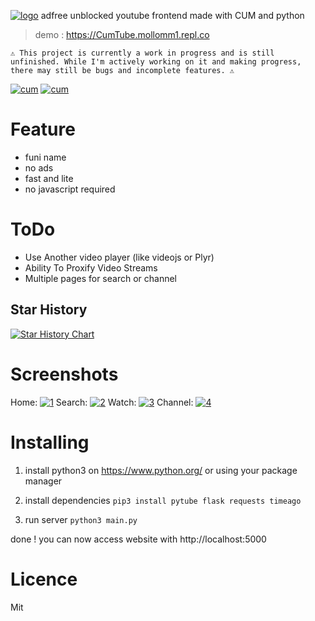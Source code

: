 [![logo](https://github.com/Mollomm1/CumTube/blob/main/static/logo.png?raw=true)](#)
adfree unblocked youtube frontend made with CUM and python

> demo : https://CumTube.mollomm1.repl.co

`⚠️ This project is currently a work in progress and is still unfinished. While I'm actively working on it and making progress, there may still be bugs and incomplete features. ⚠️`

[![cum](https://img.shields.io/badge/made%20with-%F0%9F%92%A7%20cum-white)](#) [![cum](https://img.shields.io/badge/powered%20by-%F0%9F%92%A7%20cum-blue)](#)

# Feature
* funi name
* no ads
* fast and lite
* no javascript required

# ToDo

* Use Another video player (like videojs or Plyr)
* Ability To Proxify Video Streams
* Multiple pages for search or channel

## Star History

[![Star History Chart](https://api.star-history.com/svg?repos=Mollomm1/CumTube&type=Date)](https://star-history.com/#Mollomm1/CumTube&Date)

# Screenshots

Home:
[![1](https://github.com/Mollomm1/CumTube/blob/main/assets/screenshots/1.png?raw=true)](#)
Search:
[![2](https://github.com/Mollomm1/CumTube/blob/main/assets/screenshots/2.png?raw=true)](#)
Watch:
[![3](https://github.com/Mollomm1/CumTube/blob/main/assets/screenshots/3.png?raw=true)](#)
Channel:
[![4](https://github.com/Mollomm1/CumTube/blob/main/assets/screenshots/4.png?raw=true)](#)

# Installing
1. install python3 on https://www.python.org/ or using your package manager

2. install dependencies
`pip3 install pytube flask requests timeago`

3. run server
`python3 main.py`

done ! you can now access website with http://localhost:5000

# Licence
Mit
